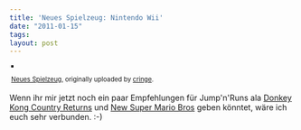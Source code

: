 ```yaml
---
title: 'Neues Spielzeug: Nintendo Wii'
date: "2011-01-15"
tags: 
layout: post
---
```

<div style="text-align: left; padding: 3px;"><a title="photo sharing" href="http://www.flickr.com/photos/cringe/5356172759/"><img style="border: solid 2px #000000;" src="http://farm6.static.flickr.com/5244/5356172759_60a216ee51.jpg" alt="" /></a>

<span style="font-size: 0.8em; margin-top: 0px;"><a href="http://www.flickr.com/photos/cringe/5356172759/">Neues Spielzeug</a>, originally uploaded by <a href="http://www.flickr.com/people/cringe/">cringe</a>.</span>

</div>
Wenn ihr mir jetzt noch ein paar Empfehlungen für Jump'n'Runs ala <a href="http://www.amazon.de/Nintendo-Donkey-Kong-Country-Returns/dp/B00457X74U/kopisde-21">Donkey Kong Country Returns</a> und <a href="http://www.amazon.de/New-Super-Mario-Bros-Wii/dp/B002QVEWA0/kopisde-21">New Super Mario Bros</a> geben könntet, wäre ich euch sehr verbunden. :-)
